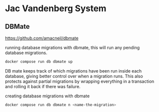 # Jac Vandenberg System

## DBMate

https://github.com/amacneil/dbmate

running database migrations with dbmate, this will run any pending database migrations.

```bash
docker compose run db dbmate up
```
DB mate keeps track of which migrations have been run inside each database, giving better
control over when a migration runs. This also protects against partial migrations by
wrapping everything in a transaction and rolling it back if there was failure.


creating database migrations with dbmate

```bash
docker compose run db dbmate n <name-the-migration>
```
